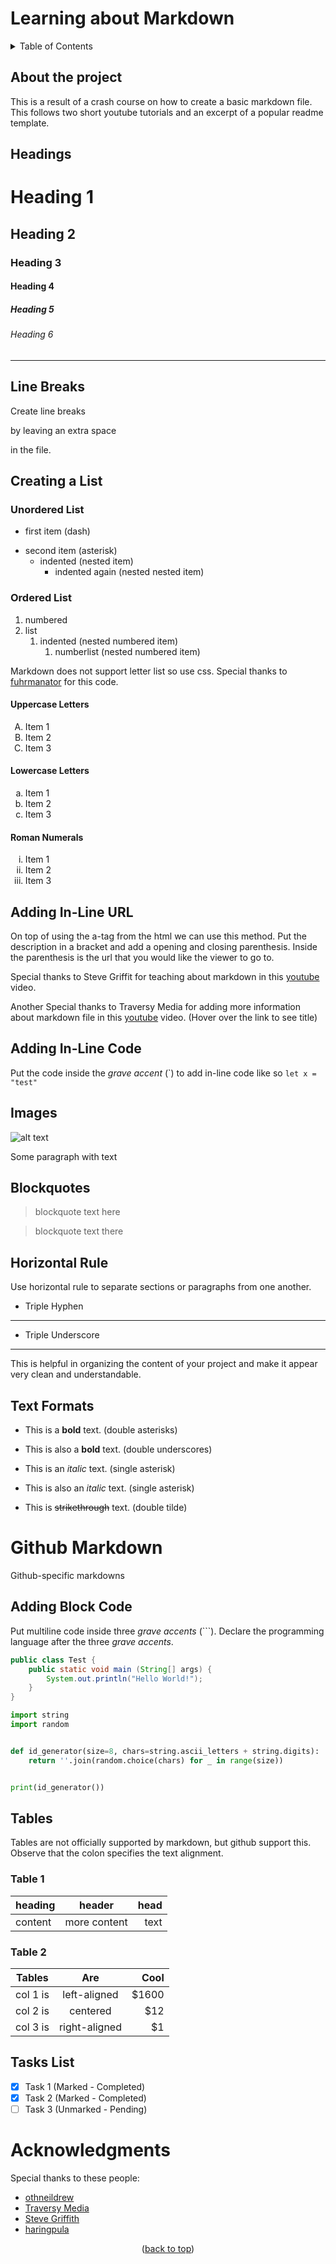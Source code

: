 <a name="readme-top"></a>

# Learning about Markdown

<!-- TABLE OF CONTENTS -->
<details>
  <summary>Table of Contents</summary>
  <ol>
    <li>
      <a href="#about-the-project">About the project</a>
    </li>
    <li>
      <a href="#headings">Headings</a>
    </li>
    <li>
      <a href="#line-breaks">Line Breaks</a>
    </li>
    <li>
        <a href="#creating-a-list">Creating a List</a>
      <ul>
        <li><a href="#unordered-list">Unordered List</a></li>
        <li>
            <a href="#ordered-list">Ordered List</a>
            <ul>
                <li><a href="#uppercase-letters">Uppercase Letters</a></li>
                <li><a href="#lowercase-letters">Lower ase Letters</a></li>
                <li><a href="#roman-numerals">Roman Numerals</a></li>
            </ul>
        </li>
      </ul>
    </li>
    <li><a href="#adding-in-line-url">Adding In-Line URL</a></li>
    <li><a href="#adding-in-line-code">Adding In-Line Code</a></li>
    <li><a href="#images">Images</a></li>
    <li><a href="#blockquotes">Blockquotes</a></li>
    <li><a href="#horizontal-rule">Horizontal Rule</a></li>
    <li><a href="#text-formats">Text Formats</a></li>
    <li>
        <a href="#github-markdown">Github Markdown</a>
        <ul>
            <li><a href="#adding-block-code">Adding Block Code</a></li>
            <li><a href="#tables">Tables</a></li>
            <li><a href="#tasks-list">Tasks List</a></li>
        </ul>
    </li>
    <li><a href="#acknowledgments">Acknowledgments</a></li>
  </ol>
</details>

## About the project
This is a result of a crash course on how to create a basic markdown file. This follows two short youtube tutorials and an excerpt of a popular readme template.

## Headings
# Heading 1
## Heading 2
### Heading 3
#### Heading 4
##### Heading 5
###### Heading 6
___

## Line Breaks
Create line breaks

by leaving an extra space

in the file.

## Creating a List
### Unordered List
- first item (dash)
* second item (asterisk)
  - indented (nested item)
    - indented again (nested nested item)

### Ordered List
1. numbered
2. list
   1. indented (nested numbered item)
      1. numberlist (nested numbered item)

Markdown does not support letter list so use css. Special thanks to <a href="https://stackoverflow.com/questions/13366820/how-do-you-make-lettered-lists-using-markdown">fuhrmanator</a> for this code.

<style type="text/css">
    .upper-alpha { list-style-type: upper-alpha; }
    .lower-alpha { list-style-type: lower-alpha; }
    .lower-roman { list-style-type: lower-roman; }
</style>

#### Uppercase Letters
<ol class='upper-alpha'>
    <li>Item 1</li>
    <li>Item 2</li>
    <li>Item 3</li>
</ol>

#### Lowercase Letters
<ol class='lower-alpha'>
    <li>Item 1</li>
    <li>Item 2</li>
    <li>Item 3</li>
</ol>

#### Roman Numerals
<ol class='lower-roman'>
    <li>Item 1</li>
    <li>Item 2</li>
    <li>Item 3</li>
</ol>

## Adding In-Line URL
On top of using the a-tag from the html we can use this method. Put the description in a bracket and add a opening and closing parenthesis. Inside the parenthesis is the url that you would like the viewer to go to.

Special thanks to Steve Griffit for teaching about markdown in this [youtube](https://www.youtube.com/watch?v=eJojC3lSkwg&ab_channel=SteveGriffith-Prof3ssorSt3v3) video.

Another Special thanks to Traversy Media for adding more information about markdown file in this [youtube](https://www.youtube.com/watch?v=HUBNt18RFbo&ab_channel=TraversyMedia "Markdown Crash Course") video. (Hover over the link to see title)

## Adding In-Line Code
Put the code inside the *grave accent* (\`) to add in-line code like so `let x = "test"`

## Images
![alt text](https://picsum.photos/200/200)

Some paragraph with text

## Blockquotes
> blockquote text here

> blockquote text there


<!-- Horizontal Rule -->
## Horizontal Rule
Use horizontal rule to separate sections or paragraphs from one another.

- Triple Hyphen

---

- Triple Underscore
___

This is helpful in organizing the content of your project and make it appear very clean and understandable.

## Text Formats
<!-- Strong -->
- This is a **bold** text. (double asterisks)

- This is also a __bold__ text. (double underscores)

<!-- Italics -->
- This is an *italic* text. (single asterisk)

- This is also an _italic_ text. (single asterisk)

<!-- Strikethrough -->
- This is ~~strikethrough~~ text. (double tilde)

# Github Markdown
Github-specific markdowns

## Adding Block Code
Put multiline code inside three *grave accents* (\`\`\`). Declare the programming language after the three *grave accents*.

```java
public class Test {
    public static void main (String[] args) {
        System.out.println("Hello World!");
    }
}
```

```python
import string
import random


def id_generator(size=8, chars=string.ascii_letters + string.digits):
    return ''.join(random.choice(chars) for _ in range(size))


print(id_generator())
```

## Tables
Tables are not officially supported by markdown, but github support this. Observe that the colon specifies the text alignment.

### Table 1
| heading | header | head |
| :--- | :---: | ---: |
| content | more content | text|

### Table 2
| Tables   |      Are      |  Cool |
|----------|:-------------:|------:|
| col 1 is |  left-aligned | $1600 |
| col 2 is |    centered   |   $12 |
| col 3 is | right-aligned |    $1 |

## Tasks List
- [x] Task 1 (Marked - Completed)
- [x] Task 2 (Marked - Completed)
- [ ] Task 3 (Unmarked - Pending)

# Acknowledgments
Special thanks to these people:
- [othneildrew](https://github.com/othneildrew)
- [Traversy Media](https://www.youtube.com/watch?v=HUBNt18RFbo&ab_channel=TraversyMedia)
- [Steve Griffith](https://www.youtube.com/watch?v=eJojC3lSkwg&t=608s&ab_channel=SteveGriffith-Prof3ssorSt3v3)
- [haringpula](https://github.com/haringpula)

<p align="center">(<a href="#readme-top">back to top</a>)</p>